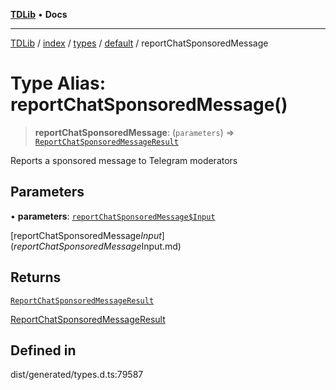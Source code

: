 [**TDLib**](../../../../../../README.md) • **Docs**

***

[TDLib](../../../../../../modules.md) / [index](../../../../../README.md) / [types](../../../README.md) / [default](../README.md) / reportChatSponsoredMessage

# Type Alias: reportChatSponsoredMessage()

> **reportChatSponsoredMessage**: (`parameters`) => [`ReportChatSponsoredMessageResult`](ReportChatSponsoredMessageResult.md)

Reports a sponsored message to Telegram moderators

## Parameters

• **parameters**: [`reportChatSponsoredMessage$Input`](reportChatSponsoredMessage$Input.md)

[reportChatSponsoredMessage$Input](reportChatSponsoredMessage$Input.md)

## Returns

[`ReportChatSponsoredMessageResult`](ReportChatSponsoredMessageResult.md)

[ReportChatSponsoredMessageResult](ReportChatSponsoredMessageResult.md)

## Defined in

dist/generated/types.d.ts:79587
